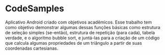# CodeSamples
Aplicativo Android criado com objetivos acadêmicos.
Esse trabalho tem como objetivo demonstrar algumas dessas funções básicas como estrutura de seleção simples (se-então), estrutura de repetição (para cada), tabela verdade, e o algoritmo bubble sort, e juntá-las para a criação de um código que calcula algumas propriedades de um triângulo a partir de suas coordenadas cartesianas.
